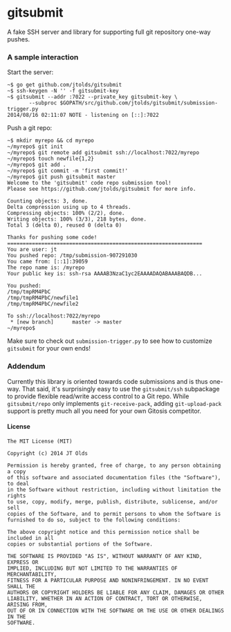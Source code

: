 gitsubmit
=========

A fake SSH server and library for supporting full git repository one-way pushes.

### A sample interaction

Start the server:
```shell
~$ go get github.com/jtolds/gitsubmit
~$ ssh-keygen -N '' -f gitsubmit-key
~$ gitsubmit --addr :7022 --private_key gitsubmit-key \
       --subproc $GOPATH/src/github.com/jtolds/gitsubmit/submission-trigger.py
2014/08/16 02:11:07 NOTE - listening on [::]:7022
```

Push a git repo:
```shell
~$ mkdir myrepo && cd myrepo
~/myrepo$ git init
~/myrepo$ git remote add gitsubmit ssh://localhost:7022/myrepo
~/myrepo$ touch newfile{1,2}
~/myrepo$ git add .
~/myrepo$ git commit -m 'first commit!'
~/myrepo$ git push gitsubmit master
Welcome to the 'gitsubmit' code repo submission tool!
Please see https://github.com/jtolds/gitsubmit for more info.

Counting objects: 3, done.
Delta compression using up to 4 threads.
Compressing objects: 100% (2/2), done.
Writing objects: 100% (3/3), 218 bytes, done.
Total 3 (delta 0), reused 0 (delta 0)

Thanks for pushing some code!
===============================================================
You are user: jt
You pushed repo: /tmp/submission-907291030
You came from: [::1]:39059
The repo name is: /myrepo
Your public key is: ssh-rsa AAAAB3NzaC1yc2EAAAADAQABAAABAQDB...

You pushed:
/tmp/tmpRM4PbC
/tmp/tmpRM4PbC/newfile1
/tmp/tmpRM4PbC/newfile2

To ssh://localhost:7022/myrepo
 * [new branch]      master -> master
~/myrepo$
```

Make sure to check out `submission-trigger.py` to see how to customize `gitsubmit` for your own ends!

### Addendum

Currently this library is oriented towards code submissions and is thus one-way. That said, it's surprisingly easy to use the `gitsubmit/ssh` subpackage to provide flexible read/write access control to a Git repo. While `gitsubmit/repo` only implements `git-receive-pack`, adding `git-upload-pack` support is pretty much all you need for your own Gitosis competitor.

#### License

```plain
The MIT License (MIT)

Copyright (c) 2014 JT Olds

Permission is hereby granted, free of charge, to any person obtaining a copy
of this software and associated documentation files (the "Software"), to deal
in the Software without restriction, including without limitation the rights
to use, copy, modify, merge, publish, distribute, sublicense, and/or sell
copies of the Software, and to permit persons to whom the Software is
furnished to do so, subject to the following conditions:

The above copyright notice and this permission notice shall be included in all
copies or substantial portions of the Software.

THE SOFTWARE IS PROVIDED "AS IS", WITHOUT WARRANTY OF ANY KIND, EXPRESS OR
IMPLIED, INCLUDING BUT NOT LIMITED TO THE WARRANTIES OF MERCHANTABILITY,
FITNESS FOR A PARTICULAR PURPOSE AND NONINFRINGEMENT. IN NO EVENT SHALL THE
AUTHORS OR COPYRIGHT HOLDERS BE LIABLE FOR ANY CLAIM, DAMAGES OR OTHER
LIABILITY, WHETHER IN AN ACTION OF CONTRACT, TORT OR OTHERWISE, ARISING FROM,
OUT OF OR IN CONNECTION WITH THE SOFTWARE OR THE USE OR OTHER DEALINGS IN THE
SOFTWARE.
```
